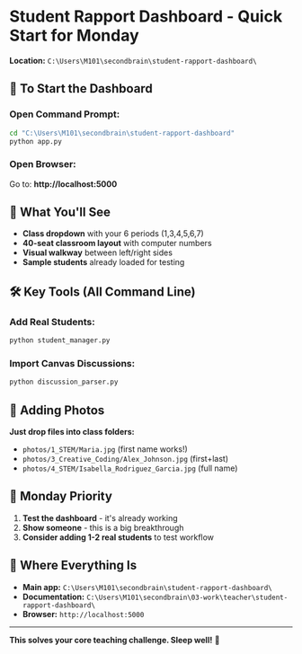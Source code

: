 # Student Rapport Dashboard - Quick Start for Monday

**Location:** `C:\Users\M101\secondbrain\student-rapport-dashboard\`

## 🚀 To Start the Dashboard

### Open Command Prompt:
```bash
cd "C:\Users\M101\secondbrain\student-rapport-dashboard"
python app.py
```

### Open Browser:
Go to: **http://localhost:5000**

## 🎯 What You'll See
- **Class dropdown** with your 6 periods (1,3,4,5,6,7)
- **40-seat classroom layout** with computer numbers
- **Visual walkway** between left/right sides
- **Sample students** already loaded for testing

## 🛠️ Key Tools (All Command Line)

### Add Real Students:
```bash
python student_manager.py
```

### Import Canvas Discussions:
```bash
python discussion_parser.py
```

## 📸 Adding Photos
**Just drop files into class folders:**
- `photos/1_STEM/Maria.jpg` (first name works!)
- `photos/3_Creative_Coding/Alex_Johnson.jpg` (first+last)
- `photos/4_STEM/Isabella_Rodriguez_Garcia.jpg` (full name)

## 🎯 Monday Priority
1. **Test the dashboard** - it's already working
2. **Show someone** - this is a big breakthrough
3. **Consider adding 1-2 real students** to test workflow

## 📍 Where Everything Is
- **Main app:** `C:\Users\M101\secondbrain\student-rapport-dashboard\`
- **Documentation:** `C:\Users\M101\secondbrain\03-work\teacher\student-rapport-dashboard\`
- **Browser:** `http://localhost:5000`

---

**This solves your core teaching challenge. Sleep well!** 🎯